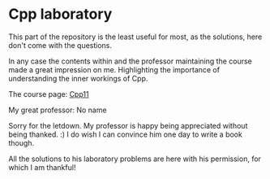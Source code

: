 
# Cpp laboratory

This part of the repository is the least useful for most, as the solutions, here don't come with the questions.

In any case the contents within and the professor maintaining the course
made a great impression on me. Highlighting the importance of understanding
the inner workings of Cpp.

The course page: [Cpp11](https://cpp11.eet.bme.hu/)

My great professor: No name

Sorry for the letdown. My professor is happy being appreciated  without
being thanked. :)
I do wish I can convince him one day to write a book though.

All the solutions to his laboratory problems are here with his permission,
for which I am thankful!
